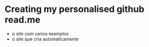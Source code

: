 # Creating my personalised github read.me

- o site com varios exemplos
- o site que cria automaticamente

